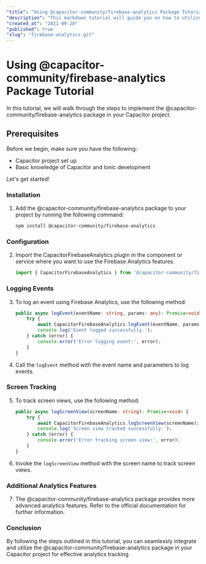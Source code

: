 ```yaml
---
"title": "Using @capacitor-community/firebase-analytics Package Tutorial"
"description": "This markdown tutorial will guide you on how to utilize the @capacitor-community/firebase-analytics package in your Capacitor project."
"created_at": "2021-09-28"
"published": true
"slug": "firebase-analytics.git"
---
```


# Using @capacitor-community/firebase-analytics Package Tutorial

In this tutorial, we will walk through the steps to implement the @capacitor-community/firebase-analytics package in your Capacitor project.

## Prerequisites
Before we begin, make sure you have the following:
- Capacitor project set up
- Basic knowledge of Capacitor and Ionic development

Let's get started!

### Installation
1. Add the @capacitor-community/firebase-analytics package to your project by running the following command:

   ```bash
   npm install @capacitor-community/firebase-analytics
   ```

### Configuration
2. Import the CapacitorFirebaseAnalytics plugin in the component or service where you want to use the Firebase Analytics features.

   ```typescript
   import { CapacitorFirebaseAnalytics } from '@capacitor-community/firebase-analytics';
   ```

### Logging Events
3. To log an event using Firebase Analytics, use the following method:

   ```typescript
   public async logEvent(eventName: string, params: any): Promise<void> {
       try {
           await CapacitorFirebaseAnalytics.logEvent(eventName, params);
           console.log('Event logged successfully.');
       } catch (error) {
           console.error('Error logging event:', error);
       }
   }
   ```

4. Call the `logEvent` method with the event name and parameters to log events.

### Screen Tracking
5. To track screen views, use the following method:

   ```typescript
   public async logScreenView(screenName: string): Promise<void> {
       try {
           await CapacitorFirebaseAnalytics.logScreenView(screenName);
           console.log('Screen view tracked successfully.');
       } catch (error) {
           console.error('Error tracking screen view:', error);
       }
   }
   ```

6. Invoke the `logScreenView` method with the screen name to track screen views.

### Additional Analytics Features
7. The @capacitor-community/firebase-analytics package provides more advanced analytics features. Refer to the official documentation for further information.

### Conclusion
By following the steps outlined in this tutorial, you can seamlessly integrate and utilize the @capacitor-community/firebase-analytics package in your Capacitor project for effective analytics tracking.